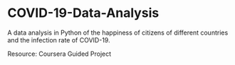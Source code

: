 # COVID-19-Data-Analysis

A data analysis in Python of the happiness of citizens of different countries and the infection rate of COVID-19.

Resource: Coursera Guided Project
